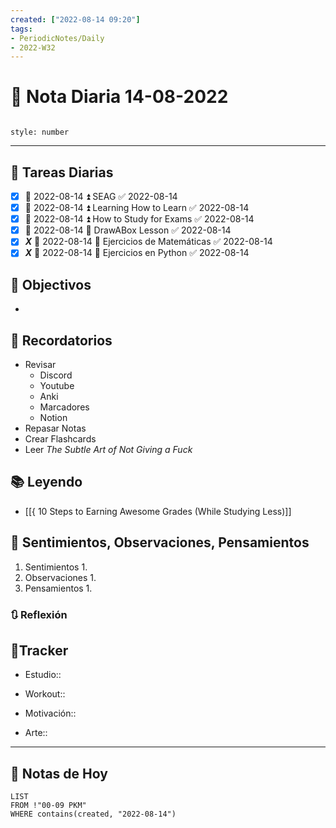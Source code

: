 ```yaml
---
created: ["2022-08-14 09:20"]
tags:
- PeriodicNotes/Daily
- 2022-W32
---
```


# 📅 Nota Diaria 14-08-2022
```toc

style: number

```

---
## 🔷 Tareas Diarias
- [x] 📅 2022-08-14 ⏫ SEAG ✅ 2022-08-14
- [x] 📅 2022-08-14 ⏫ Learning How to Learn ✅ 2022-08-14
- [x] 📅 2022-08-14 ⏫ How to Study for Exams ✅ 2022-08-14
- [x] 📅 2022-08-14 🔼 DrawABox Lesson ✅ 2022-08-14
- [x] ***X*** 📅 2022-08-14 🔽 Ejercicios de Matemáticas ✅ 2022-08-14
- [x] ***X*** 📅 2022-08-14 🔽 Ejercicios en Python ✅ 2022-08-14

## 🎯 Objectivos
- 
## 📕 Recordatorios
- Revisar
	- Discord
	- Youtube
	- Anki
	- Marcadores
	- Notion
- Repasar Notas
- Crear Flashcards
- Leer *The Subtle Art of Not Giving a Fuck*

## 📚 Leyendo
- [[{ 10 Steps to Earning Awesome Grades (While Studying Less)]]
## 💬 Sentimientos, Observaciones, Pensamientos 
1. Sentimientos
	1. 
2. Observaciones
	1. 
3. Pensamientos
	1. 
### 🔃 Reflexión

## 🔷Tracker

- Estudio::

- Workout::

- Motivación::

- Arte::
---

## 📅 Notas de Hoy
```dataview
LIST 
FROM !"00-09 PKM" 
WHERE contains(created, "2022-08-14")
```